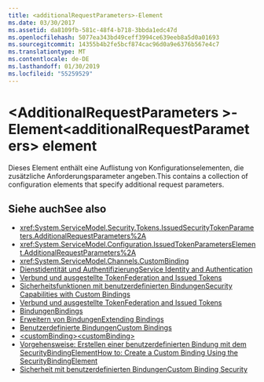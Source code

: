 ```yaml
---
title: <additionalRequestParameters>-Element
ms.date: 03/30/2017
ms.assetid: da8109fb-581c-48f4-b718-3bbda1edc47d
ms.openlocfilehash: 5077ea343bd49ceff3994ce639eeb8a5d0a01693
ms.sourcegitcommit: 14355b4b2fe5bcf874cac96d0a9e6376b567e4c7
ms.translationtype: MT
ms.contentlocale: de-DE
ms.lasthandoff: 01/30/2019
ms.locfileid: "55259529"
---
```

# <a name="additionalrequestparameters-element"></a><span data-ttu-id="1d3b0-102">\<AdditionalRequestParameters >-Element</span><span class="sxs-lookup"><span data-stu-id="1d3b0-102">\<additionalRequestParameters> element</span></span>
<span data-ttu-id="1d3b0-103">Dieses Element enthält eine Auflistung von Konfigurationselementen, die zusätzliche Anforderungsparameter angeben.</span><span class="sxs-lookup"><span data-stu-id="1d3b0-103">This contains a collection of configuration elements that specify additional request parameters.</span></span>  
  
## <a name="see-also"></a><span data-ttu-id="1d3b0-104">Siehe auch</span><span class="sxs-lookup"><span data-stu-id="1d3b0-104">See also</span></span>
- <xref:System.ServiceModel.Security.Tokens.IssuedSecurityTokenParameters.AdditionalRequestParameters%2A>
- <xref:System.ServiceModel.Configuration.IssuedTokenParametersElement.AdditionalRequestParameters%2A>
- <xref:System.ServiceModel.Channels.CustomBinding>
- [<span data-ttu-id="1d3b0-105">Dienstidentität und Authentifizierung</span><span class="sxs-lookup"><span data-stu-id="1d3b0-105">Service Identity and Authentication</span></span>](../../../../../docs/framework/wcf/feature-details/service-identity-and-authentication.md)
- [<span data-ttu-id="1d3b0-106">Verbund und ausgestellte Token</span><span class="sxs-lookup"><span data-stu-id="1d3b0-106">Federation and Issued Tokens</span></span>](../../../../../docs/framework/wcf/feature-details/federation-and-issued-tokens.md)
- [<span data-ttu-id="1d3b0-107">Sicherheitsfunktionen mit benutzerdefinierten Bindungen</span><span class="sxs-lookup"><span data-stu-id="1d3b0-107">Security Capabilities with Custom Bindings</span></span>](../../../../../docs/framework/wcf/feature-details/security-capabilities-with-custom-bindings.md)
- [<span data-ttu-id="1d3b0-108">Verbund und ausgestellte Token</span><span class="sxs-lookup"><span data-stu-id="1d3b0-108">Federation and Issued Tokens</span></span>](../../../../../docs/framework/wcf/feature-details/federation-and-issued-tokens.md)
- [<span data-ttu-id="1d3b0-109">Bindungen</span><span class="sxs-lookup"><span data-stu-id="1d3b0-109">Bindings</span></span>](../../../../../docs/framework/wcf/bindings.md)
- [<span data-ttu-id="1d3b0-110">Erweitern von Bindungen</span><span class="sxs-lookup"><span data-stu-id="1d3b0-110">Extending Bindings</span></span>](../../../../../docs/framework/wcf/extending/extending-bindings.md)
- [<span data-ttu-id="1d3b0-111">Benutzerdefinierte Bindungen</span><span class="sxs-lookup"><span data-stu-id="1d3b0-111">Custom Bindings</span></span>](../../../../../docs/framework/wcf/extending/custom-bindings.md)
- [<span data-ttu-id="1d3b0-112">\<customBinding></span><span class="sxs-lookup"><span data-stu-id="1d3b0-112">\<customBinding></span></span>](../../../../../docs/framework/configure-apps/file-schema/wcf/custombinding.md)
- [<span data-ttu-id="1d3b0-113">Vorgehensweise: Erstellen einer benutzerdefinierten Bindung mit dem SecurityBindingElement</span><span class="sxs-lookup"><span data-stu-id="1d3b0-113">How to: Create a Custom Binding Using the SecurityBindingElement</span></span>](../../../../../docs/framework/wcf/feature-details/how-to-create-a-custom-binding-using-the-securitybindingelement.md)
- [<span data-ttu-id="1d3b0-114">Sicherheit mit benutzerdefinierten Bindungen</span><span class="sxs-lookup"><span data-stu-id="1d3b0-114">Custom Binding Security</span></span>](../../../../../docs/framework/wcf/samples/custom-binding-security.md)
